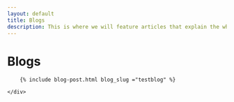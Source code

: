 ```yaml
---
layout: default
title: Blogs
description: This is where we will feature articles that explain the why behind our hack nights and projects.
---
```


<div class="usa-grid">
    <div class="usa-width-one-whole usa-section">
      <h1>Blogs</h1>
        
        {% include blog-post.html blog_slug ="testblog" %}

    </div>
</div>
